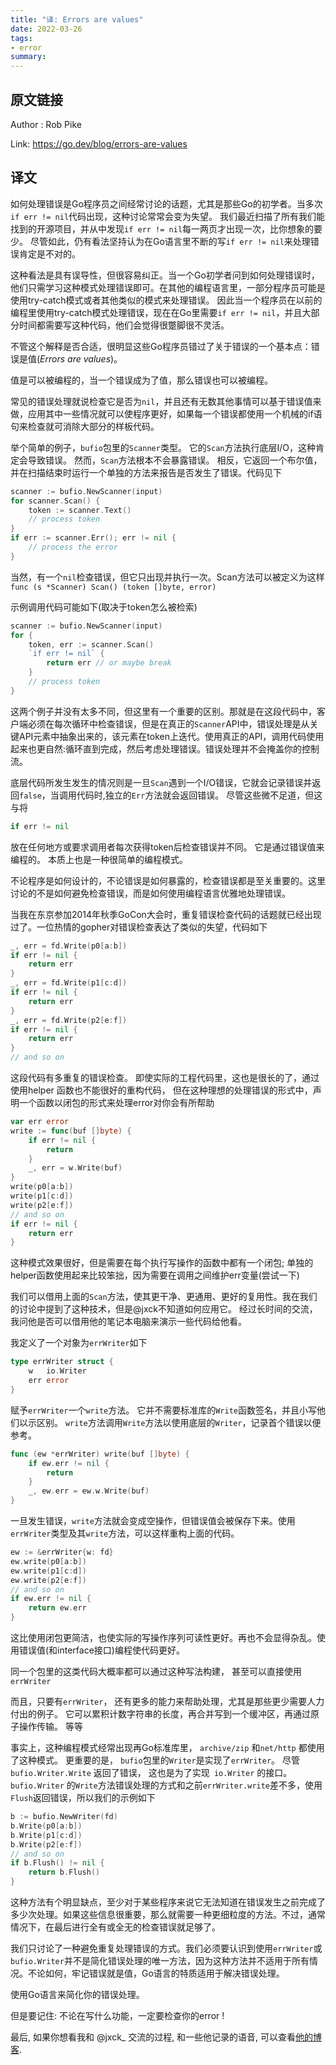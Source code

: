 ```yaml
---
title: "译: Errors are values"
date: 2022-03-26
tags:
- error
summary: 
---
```


## 原文链接
Author : Rob Pike       

Link: https://go.dev/blog/errors-are-values     

## 译文

如何处理错误是Go程序员之间经常讨论的话题，尤其是那些Go的初学者。当多次`if err != nil`代码出现，这种讨论常常会变为失望。
我们最近扫描了所有我们能找到的开源项目，并从中发现`if err != nil`每一两页才出现一次，比你想象的要少。
尽管如此，仍有看法坚持认为在Go语言里不断的写`if err != nil`来处理错误肯定是不对的。      

这种看法是具有误导性，但很容易纠正。当一个Go初学者问到如何处理错误时，他们只需学习这种模式处理错误即可。在其他的编程语言里，一部分程序员可能是使用try-catch模式或者其他类似的模式来处理错误。
因此当一个程序员在以前的编程里使用try-catch模式处理错误，现在在Go里需要`if err != nil`，并且大部分时间都需要写这种代码，他们会觉得很蹩脚很不灵活。        

不管这个解释是否合适，很明显这些Go程序员错过了关于错误的一个基本点：错误是值(_Errors are values_)。

值是可以被编程的，当一个错误成为了值，那么错误也可以被编程。

常见的错误处理就说检查它是否为`nil`，并且还有无数其他事情可以基于错误值来做，应用其中一些情况就可以使程序更好，如果每一个错误都使用一个机械的if语句来检查就可消除大部分的样板代码。    

举个简单的例子，`bufio`包里的`Scanner`类型。 它的`Scan`方法执行底层I/O，这种肯定会导致错误。 然而，`Scan`方法根本不会暴露错误。
相反，它返回一个布尔值，并在扫描结束时运行一个单独的方法来报告是否发生了错误。代码见下
```Go
scanner := bufio.NewScanner(input)
for scanner.Scan() {
    token := scanner.Text()
    // process token
}
if err := scanner.Err(); err != nil {
    // process the error
}
```

当然，有一个`nil`检查错误，但它只出现并执行一次。Scan方法可以被定义为这样
`func (s *Scanner) Scan() (token []byte, error)`        


示例调用代码可能如下(取决于token怎么被检索)
```Go
scanner := bufio.NewScanner(input)
for {
    token, err := scanner.Scan()
    `if err != nil` {
        return err // or maybe break
    }
    // process token
}
```

这两个例子并没有太多不同，但这里有一个重要的区别。那就是在这段代码中，客户端必须在每次循环中检查错误，但是在真正的`Scanner`API中，错误处理是从关键API元素中抽象出来的，该元素在token上迭代。使用真正的API，调用代码使用起来也更自然:循环直到完成，然后考虑处理错误。错误处理并不会掩盖你的控制流。        

底层代码所发生发生的情况则是一旦`Scan`遇到一个I/O错误，它就会记录错误并返回`false`，当调用代码时,独立的`Err`方法就会返回错误。
尽管这些微不足道，但这与将
```go
if err != nil
```
放在任何地方或要求调用者每次获得token后检查错误并不同。
它是通过错误值来编程的。 本质上也是一种很简单的编程模式。        

不论程序是如何设计的，不论错误是如何暴露的，检查错误都是至关重要的。这里讨论的不是如何避免检查错误，而是如何使用编程语言优雅地处理错误。       

当我在东京参加2014年秋季GoCon大会时，重复错误检查代码的话题就已经出现过了。一位热情的gopher对错误检查表达了类似的失望，代码如下       
```Go
_, err = fd.Write(p0[a:b])
if err != nil {
    return err
}
_, err = fd.Write(p1[c:d])
if err != nil {
    return err
}
_, err = fd.Write(p2[e:f])
if err != nil {
    return err
}
// and so on
```

这段代码有多重复的错误检查。 即使实际的工程代码里，这也是很长的了，通过使用helper 函数也不能很好的重构代码，
但在这种理想的处理错误的形式中，声明一个函数以闭包的形式来处理error对你会有所帮助     
```go
var err error
write := func(buf []byte) {
    if err != nil {
        return
    }
    _, err = w.Write(buf)
}
write(p0[a:b])
write(p1[c:d])
write(p2[e:f])
// and so on
if err != nil {
    return err
}
```

这种模式效果很好，但是需要在每个执行写操作的函数中都有一个闭包; 单独的helper函数使用起来比较笨拙，因为需要在调用之间维护err变量(尝试一下)       

我们可以借用上面的`Scan`方法，使其更干净、更通用、更好的复用性。我在我们的讨论中提到了这种技术，但是@jxck不知道如何应用它。
经过长时间的交流，我问他是否可以借用他的笔记本电脑来演示一些代码给他看。       

我定义了一个对象为`errWriter`如下     
```Go
type errWriter struct {
    w   io.Writer
    err error
}
```

赋予`errWriter`一个`write`方法。 它并不需要标准库的`Write`函数签名，并且小写他们以示区别。 `write`方法调用`Write`方法以使用底层的`Writer`，记录首个错误以便参考。       
```Go
func (ew *errWriter) write(buf []byte) {
    if ew.err != nil {
        return
    }
    _, ew.err = ew.w.Write(buf)
}
```

一旦发生错误，`write`方法就会变成空操作，但错误值会被保存下来。使用`errWriter`类型及其`write`方法，可以这样重构上面的代码。
```Go
ew := &errWriter{w: fd}
ew.write(p0[a:b])
ew.write(p1[c:d])
ew.write(p2[e:f])
// and so on
if ew.err != nil {
    return ew.err
}
```

这比使用闭包更简洁，也使实际的写操作序列可读性更好。再也不会显得杂乱。使用错误值(和interface接口)编程使代码更好。        

同一个包里的这类代码大概率都可以通过这种写法构建， 甚至可以直接使用`errWriter `    

而且，只要有`errWriter`， 还有更多的能力来帮助处理，尤其是那些更少需要人力付出的例子。 它可以累积计数字符串的长度，再合并写到一个缓冲区，再通过原子操作传输。 等等       

事实上，这种编程模式经常出现再Go标准库里， `archive/zip` 和`net/http` 都使用了这种模式。 更重要的是， `bufio`包里的`Writer`是实现了`errWriter`。
尽管` bufio.Writer.Write` 返回了错误， 这也是为了实现` io.Writer` 的接口。
`bufio.Writer` 的`Write`方法错误处理的方式和之前`errWriter.write`差不多，使用`Flush`返回错误，所以我们的示例如下      
```Go
b := bufio.NewWriter(fd)
b.Write(p0[a:b])
b.Write(p1[c:d])
b.Write(p2[e:f])
// and so on
if b.Flush() != nil {
    return b.Flush()
}
```

这种方法有个明显缺点，至少对于某些程序来说它无法知道在错误发生之前完成了多少次处理。如果这些信息很重要，那么就需要一种更细粒度的方法。不过，通常情况下，在最后进行全有或全无的检查错误就足够了。        

我们只讨论了一种避免重复处理错误的方式。我们必须要认识到使用`errWriter`或`bufio.Writer`并不是简化错误处理的唯一方法，因为这种方法并不适用于所有情况。不论如何，牢记错误就是值，Go语言的特质适用于解决错误处理。       

使用Go语言来简化你的错误处理。        

但是要记住: 不论在写什么功能，一定要检查你的error !        

最后, 如果你想看我和 @jxck_ 交流的过程, 和一些他记录的语音, 可以查看[他的博客](https://jxck.hatenablog.com/entry/golang-error-handling-lesson-by-rob-pike).